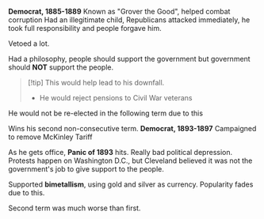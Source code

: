
**Democrat, 1885-1889**
Known as "Grover the Good", helped combat corruption
Had an illegitimate child, Republicans attacked immediately, he took full responsibility and people forgave him.

Vetoed a lot.

Had a philosophy, people should support the government but government should **NOT** support the people.

>[!tip] This would help lead to his downfall.
> - He would reject pensions to Civil War veterans

He would not be re-elected in the following term due to this

Wins his second non-consecutive term.
**Democrat, 1893-1897**
Campaigned to remove McKinley Tariff

As he gets office, **Panic of 1893** hits.
Really bad political depression.
Protests happen on Washington D.C., but Cleveland believed it was not the government's job to give support to the people.

Supported **bimetallism**, using gold and silver as currency.
Popularity fades due to this.

Second term was much worse than first.